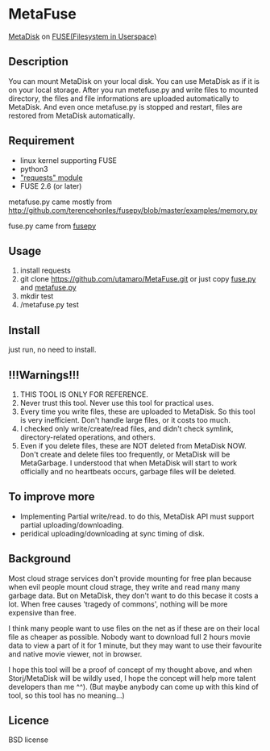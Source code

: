 MetaFuse
====

[MetaDisk](http://metadisk.org/) on [FUSE(Filesystem in Userspace)](http://fuse.sourceforge.net/)

## Description
You can mount MetaDisk on your local disk. You can use MetaDisk as if it is on your local storage.
After you run metefuse.py and write files to mounted directory, the files and file informations are uploaded automatically to MetaDisk.
And even once metafuse.py is stopped and restart, files are restored from MetaDisk automatically.

## Requirement
* linux kernel supporting FUSE
* python3
* ["requests" module](http://docs.python-requests.org/en/latest/)
* FUSE 2.6 (or later) 

metafuse.py came mostly from http://github.com/terencehonles/fusepy/blob/master/examples/memory.py

fuse.py came from [fusepy](http://github.com/terencehonles/fusepy)

## Usage
1. install requests
1. git clone https://github.com/utamaro/MetaFuse.git
or just copy [fuse.py](https://raw.githubusercontent.com/utamaro/MetaFuse/master/fuse.py) and [metafuse.py](https://raw.githubusercontent.com/utamaro/MetaFuse/master/metafuse.py)
1. mkdir test
1. /metafuse.py test

## Install
just run, no need to install.

## !!!Warnings!!!
1. THIS TOOL IS ONLY FOR REFERENCE.
1. Never trust this tool. Never use this tool for practical uses.
1. Every time you write files, these are uploaded to MetaDisk. So this tool is very inefficient. Don't handle large files, or it costs too much.
1. I checked only write/create/read files, and didn't check symlink, directory-related operations, and others.
1. Even if you delete files, these are NOT deleted from MetaDisk NOW.  Don't create and delete files too frequently, or MetaDisk will be MetaGarbage. I understood that when  MetaDisk will start to work officially and no heartbeats occurs, garbage files will be deleted.

## To improve more
* Implementing Partial write/read. to do this, MetaDisk API must support partial uploading/downloading.
* peridical uploading/downloading at sync timing of disk.

## Background
Most cloud strage services don't provide mounting for free plan because when evil people mount cloud strage, they write and read many many garbage data. But on MetaDisk, they don't want to do this becase it costs a lot. When free causes 'tragedy of commons', nothing will be more expensive than free.

I think many people want to use files on the net as if these are on their local file as cheaper as possible. Nobody want to download full 2 hours movie data to view a part of it for 1 minute, but they may want to use their favourite and native movie viewer, not in browser. 

I hope this tool will be a proof of concept of my thought above, and
when Storj/MetaDisk will be wildly used, I hope the concept will help more talent developers than me ^^).
(But maybe anybody can come up with this  kind of tool, so this tool has no meaning...)


## Licence
BSD license

